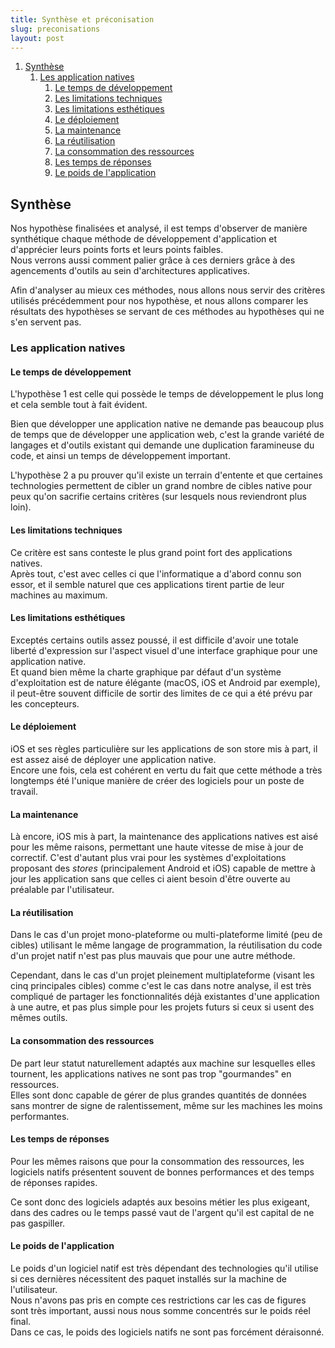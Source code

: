 ```yaml
---
title: Synthèse et préconisation
slug: preconisations
layout: post
---
```


1. [Synthèse](#synthèse)
   1. [Les application natives](#les-application-natives)
      1. [Le temps de développement](#le-temps-de-développement)
      1. [Les limitations techniques](#les-limitations-techniques)
      1. [Les limitations esthétiques](#les-limitations-esthétiques)
      1. [Le déploiement](#le-déploiement)
      1. [La maintenance](#la-maintenance)
      1. [La réutilisation](#la-réutilisation)
      1. [La consommation des ressources](#la-consommation-des-ressources)
      1. [Les temps de réponses](#les-temps-de-réponses)
      1. [Le poids de l'application](#le-poids-de-lapplication)

## Synthèse

Nos hypothèse finalisées et analysé, il est temps d'observer de manière synthétique chaque méthode de développement d'application et d'apprécier leurs points forts et leurs points faibles.\
Nous verrons aussi comment palier grâce à ces derniers grâce à des agencements d'outils au sein d'architectures applicatives.

Afin d'analyser au mieux ces méthodes, nous allons nous servir des critères utilisés précédemment pour nos hypothèse, et nous allons comparer les résultats des hypothèses se servant de ces méthodes au hypothèses qui ne s'en servent pas.

### Les application natives

#### Le temps de développement

L'hypothèse 1 est celle qui possède le temps de développement le plus long et cela semble tout à fait évident.

Bien que développer une application native ne demande pas beaucoup plus de temps que de développer une application web, c'est la grande variété de langages et d'outils existant qui demande une duplication faramineuse du code, et ainsi un temps de développement important.

L'hypothèse 2 a pu prouver qu'il existe un terrain d'entente et que certaines technologies permettent de cibler un grand nombre de cibles native pour peux qu'on sacrifie certains critères (sur lesquels nous reviendront plus loin).

#### Les limitations techniques

Ce critère est sans conteste le plus grand point fort des applications natives.\
Après tout, c'est avec celles ci que l'informatique a d'abord connu son essor, et il semble naturel que ces applications tirent partie de leur machines au maximum.

#### Les limitations esthétiques

Exceptés certains outils assez poussé, il est difficile d'avoir une totale liberté d'expression sur l'aspect visuel d'une interface graphique pour une application native.\
Et quand bien même la charte graphique par défaut d'un système d'exploitation est de nature élégante (macOS, iOS et Android par exemple), il peut-être souvent difficile de sortir des limites de ce qui a été prévu par les concepteurs.

#### Le déploiement

iOS et ses règles particulière sur les applications de son store mis à part, il est assez aisé de déployer une application native.\
Encore une fois, cela est cohérent en vertu du fait que cette méthode a très longtemps été l'unique manière de créer des logiciels pour un poste de travail.

#### La maintenance

Là encore, iOS mis à part, la maintenance des applications natives est aisé pour les même raisons, permettant une haute vitesse de mise à jour de correctif. C'est d'autant plus vrai pour les systèmes d'exploitations proposant des *stores* (principalement Android et iOS) capable de mettre à jour les application sans que celles ci aient besoin d'être ouverte au préalable par l'utilisateur. 

#### La réutilisation

Dans le cas d'un projet mono-plateforme ou multi-plateforme limité (peu de cibles) utilisant le même langage de programmation, la réutilisation du code d'un projet natif n'est pas plus mauvais que pour une autre méthode.

Cependant, dans le cas d'un projet pleinement multiplateforme (visant les cinq principales cibles) comme c'est le cas dans notre analyse, il est très compliqué de partager les fonctionnalités déjà existantes d'une application à une autre, et pas plus simple pour les projets futurs si ceux si usent des mêmes outils.

#### La consommation des ressources

De part leur statut naturellement adaptés aux machine sur lesquelles elles tournent, les applications natives ne sont pas trop "gourmandes" en ressources.\
Elles sont donc capable de gérer de plus grandes quantités de données sans montrer de signe de ralentissement, même sur les machines les moins performantes.

#### Les temps de réponses

Pour les mêmes raisons que pour la consommation des ressources, les logiciels natifs présentent souvent de bonnes performances et des temps de réponses rapides.

Ce sont donc des logiciels adaptés aux besoins métier les plus exigeant, dans des cadres ou le temps passé vaut de l'argent qu'il est capital de ne pas gaspiller.

#### Le poids de l'application

Le poids d'un logiciel natif est très dépendant des technologies qu'il utilise si ces dernières nécessitent des paquet installés sur la machine de l'utilisateur.\
Nous n'avons pas pris en compte ces restrictions car les cas de figures sont très important, aussi nous nous somme concentrés sur le poids réel final.\
Dans ce cas, le poids des logiciels natifs ne sont pas forcément déraisonné.